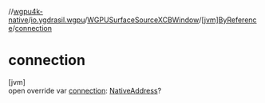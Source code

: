 //[wgpu4k-native](../../../../index.md)/[io.ygdrasil.wgpu](../../index.md)/[WGPUSurfaceSourceXCBWindow](../index.md)/[[jvm]ByReference](index.md)/[connection](connection.md)

# connection

[jvm]\
open override var [connection](connection.md): [NativeAddress](../../../ffi/-native-address/index.md)?